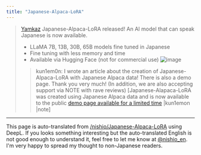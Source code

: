 ```yaml
---
title: "Japanese-Alpaca-LoRA"
---
```


> [Yamkaz](https://twitter.com/Yamkaz/status/1639994678681681921/photo/1) Japanese-Alpaca-LoRA released!
>  An AI model that can speak Japanese is now available.
>
>  - LLaMA 7B, 13B, 30B, 65B models fine tuned in Japanese
>  - Fine tuning with less memory and time
>  - Available via Hugging Face (not for commercial use)
>  ![image](https://pbs.twimg.com/media/FsJuX7PaEAAOZfP?format=png&name=900x900#.png)
>  >kun1em0n: I wrote an article about the creation of Japanese-Alpaca-LoRA with Japanese Alpaca data! There is also a demo page. Thank you very much! (In addition, we are also accepting support via NOTE with rave reviews)
>  [Japanese-Alapaca-LoRA was created using Japanese Alpaca data and is now available to the public [demo page available for a limited time](https://note.com/kun1emon/n/n1533345d5d26) |kun1emon |note]


---
This page is auto-translated from [/nishio/Japanese-Alpaca-LoRA](https://scrapbox.io/nishio/Japanese-Alpaca-LoRA) using DeepL. If you looks something interesting but the auto-translated English is not good enough to understand it, feel free to let me know at [@nishio_en](https://twitter.com/nishio_en). I'm very happy to spread my thought to non-Japanese readers.